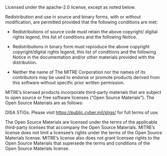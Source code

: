 Licensed under the apache-2.0 license, except as noted below.

Redistribution and use in source and binary forms, with or without modification, are permitted provided that the following conditions are met:

* Redistributions of source code must retain the above copyright/ digital rights 
legend, this list of conditions and the following Notice.

* Redistributions in binary form must reproduce the above copyright copyright/digital 
rights legend, this list of conditions and the following Notice in the documentation 
and/or other materials provided with the distribution.

* Neither the name of The MITRE Corporation nor the names of its contributors may be 
used to endorse or promote products derived from this software without specific prior 
written permission.

MITRE’s licensed products incorporate third-party materials that are subject to open source or free software licenses (“Open Source Materials”). The Open Source Materials are as follows:

DISA STIGs. Please visit https://public.cyber.mil/stigs/ for full terms of use.

The Open Source Materials are licensed under the terms of the applicable third-party licenses that accompany the Open Source Materials. MITRE’s license does not limit a licensee’s rights under the terms of the Open Source Materials license. MITRE’s license also does not grant licensee rights to the Open Source Materials that supersede the terms and conditions of the Open Source Materials license.